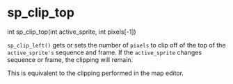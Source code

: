 # sp_clip_top

<Prototype>int sp_clip_top(int active_sprite, int pixels[-1])</Prototype>

`sp_clip_left()` gets or sets the number of `pixels` to clip off of the top of the `active_sprite's` sequence and frame. If the `active_sprite` changes sequence or frame, the clipping will remain.

This is equivalent to the clipping performed in the map editor.
